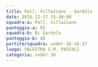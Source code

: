 ```yaml
---
title: Pall. Villazzano - Gardolo
date: 2016-12-17 15:30:00
squadra-a: Pall. Villazzano
punteggio-a: 55
squadra-b: Bc Gardolo
punteggio-b: 48
partite/squadra: under-16-16-17
luogo: PALESTRA S.M. PASCOLI
categoria: under 16
---
```

